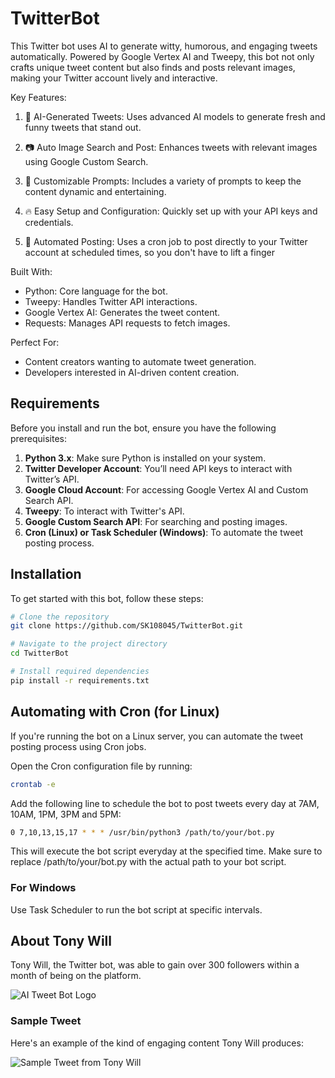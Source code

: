 # TwitterBot
This Twitter bot uses AI to generate witty, humorous, and engaging tweets automatically. Powered by Google Vertex AI and Tweepy, this bot not only crafts unique tweet content but also finds and posts relevant images, making your Twitter account lively and interactive.

Key Features:

1. 🤖 AI-Generated Tweets: Uses advanced AI models to generate fresh and funny tweets that stand out.

2. 📷 Auto Image Search and Post: Enhances tweets with relevant images using Google Custom Search.

3. 🎯 Customizable Prompts: Includes a variety of prompts to keep the content dynamic and entertaining.

4. 🔥 Easy Setup and Configuration: Quickly set up with your API keys and credentials.

5. 🚀 Automated Posting: Uses a cron job to post directly to your Twitter account at scheduled times, so you don't have to lift a finger


Built With:

- Python: Core language for the bot.
- Tweepy: Handles Twitter API interactions.
- Google Vertex AI: Generates the tweet content.
- Requests: Manages API requests to fetch images.

Perfect For:

- Content creators wanting to automate tweet generation.
- Developers interested in AI-driven content creation.

## Requirements

Before you install and run the bot, ensure you have the following prerequisites:

1. **Python 3.x**: Make sure Python is installed on your system.
2. **Twitter Developer Account**: You’ll need API keys to interact with Twitter’s API.
3. **Google Cloud Account**: For accessing Google Vertex AI and Custom Search API.
4. **Tweepy**: To interact with Twitter's API.
5. **Google Custom Search API**: For searching and posting images.
6. **Cron (Linux) or Task Scheduler (Windows)**: To automate the tweet posting process.

## Installation

To get started with this bot, follow these steps:

```bash
# Clone the repository
git clone https://github.com/SK108045/TwitterBot.git

# Navigate to the project directory
cd TwitterBot

# Install required dependencies
pip install -r requirements.txt
```
## Automating with Cron (for Linux)
If you're running the bot on a Linux server, you can automate the tweet posting process using Cron jobs.

Open the Cron configuration file by running:
```bash
crontab -e
```

Add the following line to schedule the bot to post tweets every day at 7AM, 10AM, 1PM, 3PM and 5PM:

```bash
0 7,10,13,15,17 * * * /usr/bin/python3 /path/to/your/bot.py
```
This will execute the bot script everyday at the specified time. Make sure to replace /path/to/your/bot.py with the actual path to your bot script.
### For Windows

Use Task Scheduler to run the bot script at specific intervals.


## About Tony Will

Tony Will, the Twitter bot, was able to gain over 300 followers within a month of being on the platform.

![AI Tweet Bot Logo](https://simkafire.com/img/TonyWill.png)

### Sample Tweet

Here's an example of the kind of engaging content Tony Will produces:

![Sample Tweet from Tony Will](https://simkafire.com/img/TonyWill2.png)


